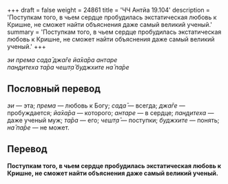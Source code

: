 +++
draft = false
weight = 24861
title = 'ЧЧ Антйа 19.104'
description = 'Поступкам того, в чьем сердце пробудилась экстатическая любовь к Кришне, не сможет найти объяснения даже самый великий ученый.'
summary = 'Поступкам того, в чьем сердце пробудилась экстатическая любовь к Кришне, не сможет найти объяснения даже самый великий ученый.'
+++

_эи према сада̄ джа̄ге йа̄ха̄ра антаре  
пан̣д̣итеха та̄ра чешт̣а̄ буджхите на̄ па̄ре_

## Пословный перевод

_эи_ — эта; _према_ — любовь к Богу; _сада̄_ — всегда; _джа̄ге_ — пробуждается; _йа̄ха̄ра_ — которого; _антаре_ — в сердце; _пан̣д̣итеха_ — даже ученый муж; _та̄ра_ — его; _чешт̣а̄_ — поступки; _буджхите_ — понять; _на̄_ _па̄ре_ — не может.

## Перевод

**Поступкам того, в чьем сердце пробудилась экстатическая любовь к Кришне, не сможет найти объяснения даже самый великий ученый.**

